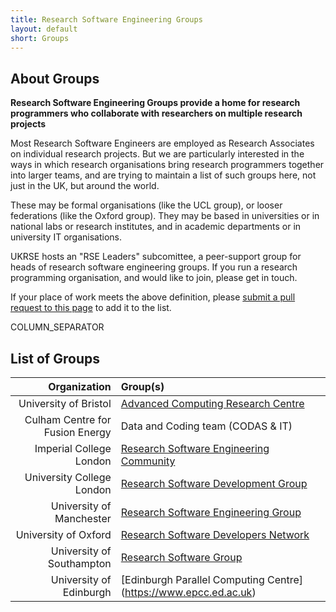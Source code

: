 ```yaml
---
title: Research Software Engineering Groups
layout: default
short: Groups
---
```


## About Groups

**Research Software Engineering Groups provide a home for research programmers who
collaborate with researchers on multiple research projects**

Most Research Software Engineers are employed as Research Associates on individual research projects.
But we are particularly interested in the ways in which research organisations
bring research programmers together into larger teams, and are trying to maintain
a list of such groups here, not just in the UK, but around the world.

These may be formal organisations (like the UCL group), or looser federations (like the Oxford group).
They may be based in universities or in national labs or research institutes, and in academic departments
or in university IT organisations.

UKRSE hosts an "RSE Leaders" subcomittee, a peer-support group for heads of research software engineering
groups. If you run a research programming organisation, and would like to join, please get in touch.

If your place of work meets the above definition, please [submit a pull request to this page](https://github.com/UKRSE/UKRSE.github.io/blob/master/groups.md) to add it to the list.

COLUMN_SEPARATOR

## List of Groups

Organization | Group(s)
------------:|:-----------
University of Bristol | [Advanced Computing Research Centre](https://www.acrc.bris.ac.uk)
Culham Centre for Fusion Energy | Data and Coding team (CODAS & IT)
Imperial College London | [Research Software Engineering Community](http://www.imperial.ac.uk/computational-methods/rse)
University College London | [Research Software Development Group](http://www.ucl.ac.uk/research-it-services/about/research-software-development)
University of Manchester | [Research Software Engineering Group](http://www.itservices.manchester.ac.uk/research/services/software/)
University of Oxford | [Research Software Developers Network](http://rsdn.oerc.ox.ac.uk/)
University of Southampton | [Research Software Group](http://rsg.soton.ac.uk/)
University of Edinburgh | [Edinburgh Parallel Computing Centre] (https://www.epcc.ed.ac.uk)
